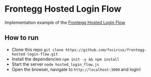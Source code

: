 # Frontegg Hosted Login Flow

Implementation example of the [Frontegg Hosted Login Flow](https://developers.frontegg.com/guides/management/frontegg-idp/native-hosted)


## How to run

- Clone this repo `git clone https://github.com/fxcircus/frontegg-hosted-login-flow.git`
- Install the dependencies `npm init -y && npm install`
- Start the server `node hosted_login_flow.js`
- Open the browser, navigate to `http://localhost:3000` and login!
